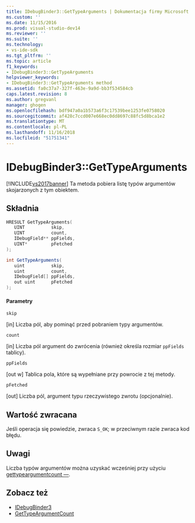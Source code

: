 ```yaml
---
title: IDebugBinder3::GetTypeArguments | Dokumentacja firmy Microsoft
ms.custom: ''
ms.date: 11/15/2016
ms.prod: visual-studio-dev14
ms.reviewer: ''
ms.suite: ''
ms.technology:
- vs-ide-sdk
ms.tgt_pltfrm: ''
ms.topic: article
f1_keywords:
- IDebugBinder3::GetTypeArguments
helpviewer_keywords:
- IDebugBinder3::GetTypeArguments method
ms.assetid: fa0c37a7-327f-463e-9a9d-bb3f534584cb
caps.latest.revision: 8
ms.author: gregvanl
manager: ghogen
ms.openlocfilehash: bdf947a0a1b573a6f3c17539bee1253fe0758020
ms.sourcegitcommit: af428c7ccd007e668ec0dd8697c88fc5d8bca1e2
ms.translationtype: MT
ms.contentlocale: pl-PL
ms.lasthandoff: 11/16/2018
ms.locfileid: "51751341"
---
```

# <a name="idebugbinder3gettypearguments"></a>IDebugBinder3::GetTypeArguments
[!INCLUDE[vs2017banner](../../../includes/vs2017banner.md)]
Ta metoda pobiera listę typów argumentów skojarzonych z tym obiektem.

## <a name="syntax"></a>Składnia

```cpp
HRESULT GetTypeArguments(
   UINT          skip,
   UINT          count,
   IDebugField** ppFields,
   UINT*         pFetched
);
```

```csharp
int GetTypeArguments(
   uint          skip,
   uint          count,
   IDebugField[] ppFields,
   out uint      pFetched
);
```

#### <a name="parameters"></a>Parametry

 `skip`

 [in] Liczba pól, aby pominąć przed pobraniem typy argumentów.

 `count`

 [in] Liczba pól argument do zwrócenia (również określa rozmiar `ppFields` tablicy).

 `ppFields`

 [out w] Tablica pola, które są wypełniane przy powrocie z tej metody.

 `pFetched`

 [out] Liczba pól, argument typu rzeczywistego zwrotu (opcjonalnie).

## <a name="return-value"></a>Wartość zwracana
 Jeśli operacja się powiedzie, zwraca `S_OK`; w przeciwnym razie zwraca kod błędu.

## <a name="remarks"></a>Uwagi
 Liczba typów argumentów można uzyskać wcześniej przy użyciu [gettypeargumentcount —](../../../extensibility/debugger/reference/idebugbinder3-gettypeargumentcount.md).

## <a name="see-also"></a>Zobacz też

- [IDebugBinder3](../../../extensibility/debugger/reference/idebugbinder3.md)
- [GetTypeArgumentCount](../../../extensibility/debugger/reference/idebugbinder3-gettypeargumentcount.md)
